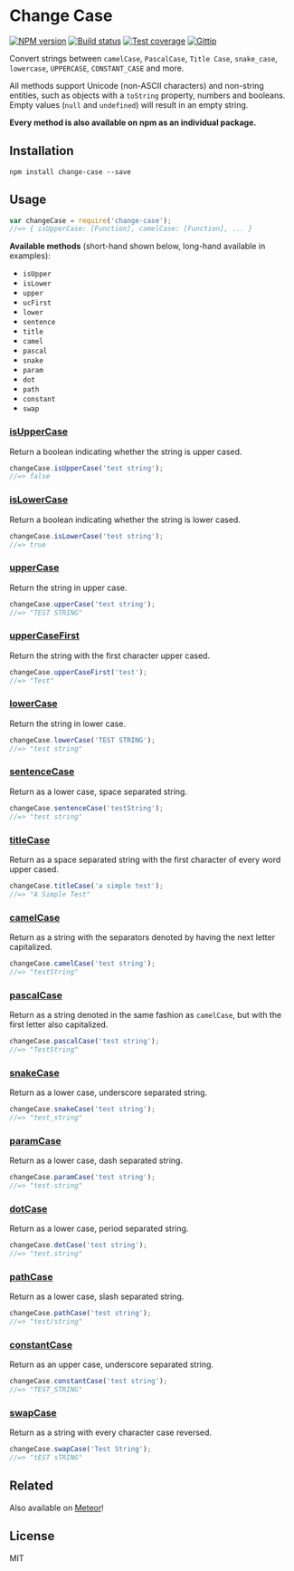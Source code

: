 # Change Case

[![NPM version][npm-image]][npm-url]
[![Build status][travis-image]][travis-url]
[![Test coverage][coveralls-image]][coveralls-url]
[![Gittip][gittip-image]][gittip-url]

Convert strings between `camelCase`, `PascalCase`, `Title Case`, `snake_case`, `lowercase`, `UPPERCASE`, `CONSTANT_CASE` and more.

All methods support Unicode (non-ASCII characters) and non-string entities, such as objects with a `toString` property, numbers and booleans. Empty values (`null` and `undefined`) will result in an empty string.

**Every method is also available on npm as an individual package.**

## Installation

```
npm install change-case --save
```

## Usage

```js
var changeCase = require('change-case');
//=> { isUpperCase: [Function], camelCase: [Function], ... }
```

**Available methods** (short-hand shown below, long-hand available in examples):

* `isUpper`
* `isLower`
* `upper`
* `ucFirst`
* `lower`
* `sentence`
* `title`
* `camel`
* `pascal`
* `snake`
* `param`
* `dot`
* `path`
* `constant`
* `swap`

### [isUpperCase](https://github.com/blakeembrey/is-upper-case)

Return a boolean indicating whether the string is upper cased.

```js
changeCase.isUpperCase('test string');
//=> false
```

### [isLowerCase](https://github.com/blakeembrey/is-lower-case)

Return a boolean indicating whether the string is lower cased.

```js
changeCase.isLowerCase('test string');
//=> true
```

### [upperCase](https://github.com/blakeembrey/upper-case)

Return the string in upper case.

```js
changeCase.upperCase('test string');
//=> "TEST STRING"
```

### [upperCaseFirst](https://github.com/blakeembrey/upper-case-first)

Return the string with the first character upper cased.

```js
changeCase.upperCaseFirst('test');
//=> "Test"
```

### [lowerCase](https://github.com/blakeembrey/lower-case)

Return the string in lower case.

```js
changeCase.lowerCase('TEST STRING');
//=> "test string"
```

### [sentenceCase](https://github.com/blakeembrey/sentence-case)

Return as a lower case, space separated string.

```js
changeCase.sentenceCase('testString');
//=> "test string"
```

### [titleCase](https://github.com/blakeembrey/title-case)

Return as a space separated string with the first character of every word upper cased.

```js
changeCase.titleCase('a simple test');
//=> "A Simple Test"
```

### [camelCase](https://github.com/blakeembrey/camel-case)

Return as a string with the separators denoted by having the next letter capitalized.

```js
changeCase.camelCase('test string');
//=> "testString"
```

### [pascalCase](https://github.com/blakeembrey/pascal-case)

Return as a string denoted in the same fashion as `camelCase`, but with the first letter also capitalized.

```js
changeCase.pascalCase('test string');
//=> "TestString"
```

### [snakeCase](https://github.com/blakeembrey/snake-case)

Return as a lower case, underscore separated string.

```js
changeCase.snakeCase('test string');
//=> "test_string"
```

### [paramCase](https://github.com/blakeembrey/param-case)

Return as a lower case, dash separated string.

```js
changeCase.paramCase('test string');
//=> "test-string"
```

### [dotCase](https://github.com/blakeembrey/dot-case)

Return as a lower case, period separated string.

```js
changeCase.dotCase('test string');
//=> "test.string"
```

### [pathCase](https://github.com/blakeembrey/path-case)

Return as a lower case, slash separated string.

```js
changeCase.pathCase('test string');
//=> "test/string"
```

### [constantCase](https://github.com/blakeembrey/constant-case)

Return as an upper case, underscore separated string.

```js
changeCase.constantCase('test string');
//=> "TEST_STRING"
```

### [swapCase](https://github.com/blakeembrey/swap-case)

Return as a string with every character case reversed.

```js
changeCase.swapCase('Test String');
//=> "tEST sTRING"
```

## Related

Also available on [Meteor](https://github.com/Konecty/change-case)!

## License

MIT

[npm-image]: https://img.shields.io/npm/v/change-case.svg?style=flat
[npm-url]: https://npmjs.org/package/change-case
[travis-image]: https://img.shields.io/travis/blakeembrey/change-case.svg?style=flat
[travis-url]: https://travis-ci.org/blakeembrey/change-case
[coveralls-image]: https://img.shields.io/coveralls/blakeembrey/change-case.svg?style=flat
[coveralls-url]: https://coveralls.io/r/blakeembrey/change-case?branch=master
[gittip-image]: https://img.shields.io/gittip/blakeembrey.svg?style=flat
[gittip-url]: https://www.gittip.com/blakeembrey
